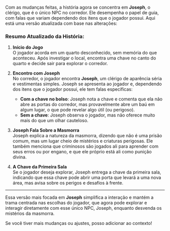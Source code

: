 Com as mudanças feitas, a história agora se concentra em **Joseph**, o clérigo, que é o único NPC no corredor. Ele desempenha o papel de guia, com falas que variam dependendo dos itens que o jogador possui. Aqui está uma versão atualizada com base nas alterações:

### **Resumo Atualizado da História:**

1. **Início do Jogo**  
   O jogador acorda em um quarto desconhecido, sem memória do que aconteceu. Após investigar o local, encontra uma chave no canto do quarto e decide sair para explorar o corredor.

2. **Encontro com Joseph**  
   No corredor, o jogador encontra **Joseph**, um clérigo de aparência séria e vestimentas simples. Joseph se apresenta ao jogador e, dependendo dos itens que o jogador possui, ele tem falas específicas:

   - **Com a chave no bolso**: Joseph nota a chave e comenta que ela não abre as portas do corredor, mas provavelmente abre um baú em algum lugar, o que pode revelar algo útil (ou perigoso).
   - **Sem a chave**: Joseph observa o jogador, mas não oferece muito mais do que um olhar cauteloso.

3. **Joseph Fala Sobre a Masmorra**  
   Joseph explica a natureza da masmorra, dizendo que não é uma prisão comum, mas um lugar cheio de mistérios e criaturas perigosas. Ele também menciona que criminosos são jogados ali para aprender com seus erros ou por engano, e que ele próprio está ali como punição divina.

4. **A Chave da Primeira Sala**  
   Se o jogador deseja explorar, Joseph entrega a chave da primeira sala, indicando que essa chave pode abrir uma porta que levará a uma nova área, mas avisa sobre os perigos e desafios à frente.

---

Essa versão mais focada em **Joseph** simplifica a interação e mantém a trama centrada nas escolhas do jogador, que agora pode explorar e interagir diretamente com esse único NPC, Joseph, enquanto desvenda os mistérios da masmorra. 

Se você tiver mais mudanças ou ajustes, posso adicionar ao contexto!